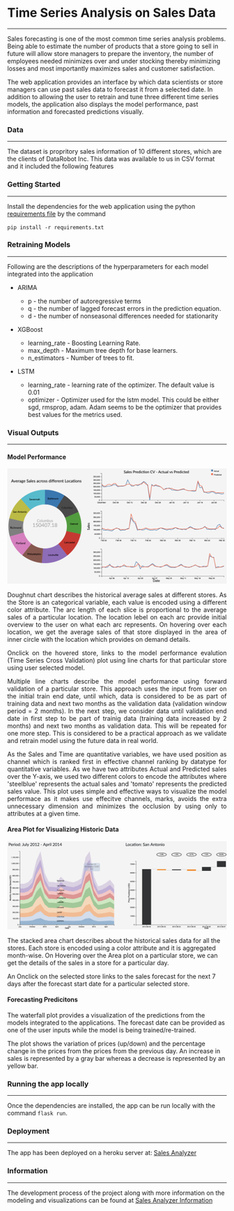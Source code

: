 # Time Series Analysis on Sales Data

---

Sales forecasting is one of the most common time series analysis problems. Being able to estimate the number of products that a store going to sell in future will allow store managers to prepare the inventory, the number of employees needed minimizes over and under stocking thereby minimizing losses and most importantly maximizes sales and customer satisfaction.

The web application provides an interface by which data scientists or store managers can use past sales data to forecast it from a selected date. In addition to allowing the user to retrain and tune three different time series models, the application also displays the model performance, past information and forecasted predictions visually.


### Data
---

The dataset is propritory sales information of 10 different stores, which are the clients of DataRobot Inc. This data was available to us in CSV format and it included the following features


### Getting Started
---
Install the dependencies for the web application using the python [requirements file](https://github.com/srjit/sales-time-series-analysis/blob/master/src/app/requirements.txt) by the command

```
pip install -r requirements.txt
```

### Retraining Models
---

Following are the descriptions of the hyperparameters for each model integrated into the application

- ARIMA

	* p - the number of autoregressive terms
	* q - the number of lagged forecast errors in the prediction equation.
	* d - the number of nonseasonal differences needed for stationarity
	
- XGBoost

	* learning_rate - Boosting Learning Rate. 
	* max_depth - Maximum tree depth for base learners.
    * n_estimators - Number of trees to fit.
  
- LSTM

	* learning_rate - learning rate of the optimizer. The default value is 0.01
	* optimizer - Optimizer used for the lstm model. This could be either sgd, rmsprop, adam. Adam seems to be the optimizer that provides best values for the metrics used.

### Visual Outputs
---

#### Model Performance

![alt text](images/Validation-plot.png)

<p align="justify"> Doughnut chart describes the historical average sales at different stores. As the Store is an categorical variable, each value is encoded using a different color attribute. The arc length of each slice is proportional to the average sales of a particular location. The location lebel on each arc provide initial overview to the user on what each arc represents. On hovering over each location, we get the average sales of that store displayed in the area of inner circle with the location which provides on demand details. </p>

<p align="justify"> Onclick on the hovered store, links to the model performance evalution (Time Series Cross Validation) plot using line charts for that particular store using user selected model. </p>

<p align="justify"> Multiple line charts describe the model performance using forward validation of a particular store. This approach uses the input from user on the initial train end date, until which, data is considered to be as part of training data and next two months as the validation data (validation window period = 2 months). In the next step, we consider data until validation end date in first step to be part of trainig data (training data increased by 2 months) and next two months as validation data. This will be repeated for one more step. This is considered to be a practical approach as we validate and retrain model using the future data in real world. </p>

<p align="justify"> As the Sales and Time are quantitative variables, we have used position as channel which is ranked first in effective channel ranking by datatype for quantitative variables. As we have two attributes Actual and Predicted sales over the Y-axis, we used two different colors to encode the attributes where 'steelblue' represents the actual sales and 'tomato' represents the predicted sales value. This plot uses simple and effective ways to visualize the model performace as it makes use effecitve channels, marks, avoids the extra unnecessary dimension and minimizes the occlusion by using only to attributes at a given time. </p>

 
#### Area Plot for Visualizing Historic Data

![alt text](images/Area-plot.png)

The stacked area chart describes about the historical sales data for all the stores. Each store is encoded using a color attribute and it is aggregated month-wise. On Hovering over the Area plot on a particular store, we can get the details of the sales in a store for a particular day.
	
An Onclick on the selected store links to the sales forecast for the next 7 days after the forecast start date for a particular selected store.
	
#### Forecasting Predicitons

The waterfall plot provides a visualization of the predictions from the models integrated to the applications. The forecast date can be provided as one of the user inputs while the model is being trained/re-trained. 

The plot shows the variation of prices (up/down) and the percentage change in the prices from the prices from the previous day. An increase in sales is represented by a gray bar whereas a decrease is represented by an yellow bar.
 
### Running the app locally
---

Once the dependencies are installed, the app can be run locally with the command `flask run`. 

### Deployment
---

The app has been deployed on a heroku server at: [Sales Analyzer](https://sales-ts-forecast.herokuapp.com/)

### Information
---
The development process of the project along with more information on the modeling and visualizations can be found at [Sales Analyzer Information](https://github.com/srjit/sales-time-series-analysis/tree/master/docs)
